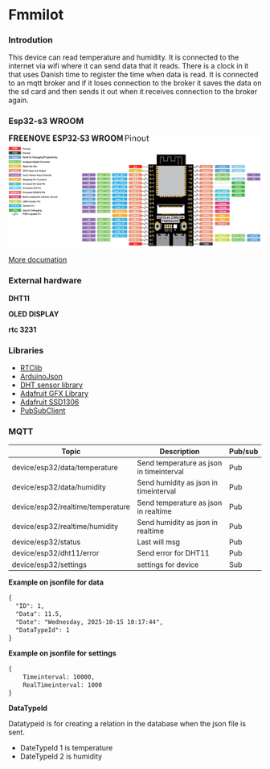 # FmmiIot

### Introdution

This device can read temperature and humidity. It is connected to the internet via wifi where it can send data that it reads. There is a clock in it that uses Danish time to register the time when data is read. It is connected to an mqtt broker and if it loses connection to the broker it saves the data on the sd card and then sends it out when it receives connection to the broker again.

### Esp32-s3 WROOM

![Pinout](/docs/Images/Esp32-Pinout.png)

[More documation](https://docs.freenove.com/projects/fnk0085/en/latest/)
### External hardware

**DHT11**

**OLED DISPLAY**

**rtc 3231**

### Libraries
- [RTClib](https://docs.arduino.cc/libraries/rtclib/)
- [ArduinoJson](https://arduinojson.org/)
- [DHT sensor library](https://docs.arduino.cc/libraries/dht-sensor-library/)
- [Adafruit GFX Library](https://docs.arduino.cc/libraries/adafruit-gfx-library/)
- [Adafruit SSD1306](https://docs.arduino.cc/libraries/adafruit-ssd1306/)
- [PubSubClient](https://docs.arduino.cc/libraries/pubsubclient/)

### MQTT

|  Topic |  Description |  Pub/sub |  
|---|---|---|
|device/esp32/data/temperature|Send temperature as json in timeinterval   | Pub  |
|device/esp32/data/humidity|Send humidity as json in timeinterval   |Pub   |
|device/esp32/realtime/temperature|Send temperature as json in realtime   |Pub   |
|device/esp32/realtime/humidity|Send humidity as json in realtime   |Pub   |
|device/esp32/status|Last will msg   |Pub   |
|device/esp32/dht11/error|Send error for DHT11   |Pub   |
|device/esp32/settings|settings for device    |Sub   |

**Example on jsonfile for data**
```
{
  "ID": 1,
  "Data": 11.5,
  "Date": "Wednesday, 2025-10-15 10:17:44",
  "DataTypeId": 1
}
```
**Example on jsonfile for settings**
```
{
    Timeinterval: 10000,
    RealTimeinterval: 1000
}
```
**DataTypeId**

Datatypeid is for creating a relation in the database when the json file is sent.

- DateTypeId 1 is temperature
- DateTypeId 2 is humidity

